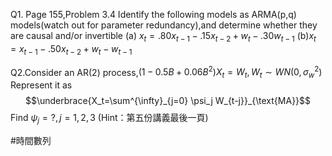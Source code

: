 Q1. Page 155,Problem 3.4
Identify the following models as ARMA(p,q) models(watch out for parameter redundancy),and determine whether they are causal and/or invertible
(a) $x_t=.80x_{t-1}-.15x_{t-2}+w_t-.30w_{t-1}$
(b)$x_t=x_{t-1}-.50x_{t-2}+w_t-w_{t-1}$

Q2.Consider an AR(2) process,$(1-0.5B+0.06B^2)X_t=W_t,W_t \sim WN(0,\sigma^2_w)$
Represent it  as $$\underbrace{X_t=\sum^{\infty}_{j=0} \psi_j W_{t-j}}_{\text{MA}}$$
Find $\psi_j=?,j=1,2,3$
(Hint：第五份講義最後一頁)

#時間數列
